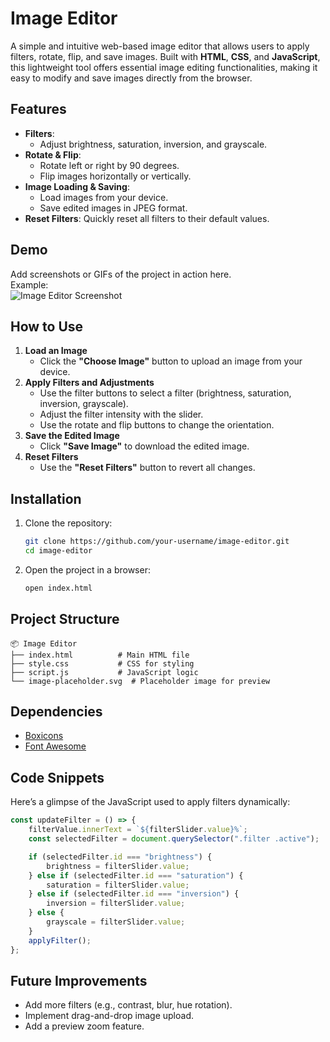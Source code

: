 

# Image Editor  
A simple and intuitive web-based image editor that allows users to apply filters, rotate, flip, and save images. Built with **HTML**, **CSS**, and **JavaScript**, this lightweight tool offers essential image editing functionalities, making it easy to modify and save images directly from the browser.

## Features  
- **Filters**:  
  - Adjust brightness, saturation, inversion, and grayscale.
- **Rotate & Flip**:  
  - Rotate left or right by 90 degrees.  
  - Flip images horizontally or vertically.
- **Image Loading & Saving**:  
  - Load images from your device.  
  - Save edited images in JPEG format.
- **Reset Filters**: Quickly reset all filters to their default values.

## Demo  
Add screenshots or GIFs of the project in action here.  
Example:  
![Image Editor Screenshot](path_to_screenshot.png)

## How to Use  
1. **Load an Image**  
   - Click the **"Choose Image"** button to upload an image from your device.  
2. **Apply Filters and Adjustments**  
   - Use the filter buttons to select a filter (brightness, saturation, inversion, grayscale).  
   - Adjust the filter intensity with the slider.  
   - Use the rotate and flip buttons to change the orientation.  
3. **Save the Edited Image**  
   - Click **"Save Image"** to download the edited image.  
4. **Reset Filters**  
   - Use the **"Reset Filters"** button to revert all changes.

## Installation  
1. Clone the repository:  
   ```bash
   git clone https://github.com/your-username/image-editor.git
   cd image-editor
   ```
2. Open the project in a browser:  
   ```bash
   open index.html
   ```

## Project Structure  
```
📦 Image Editor  
├── index.html          # Main HTML file  
├── style.css           # CSS for styling  
├── script.js           # JavaScript logic  
└── image-placeholder.svg  # Placeholder image for preview  
```

## Dependencies  
- [Boxicons](https://boxicons.com/)  
- [Font Awesome](https://fontawesome.com/)  

## Code Snippets  
Here’s a glimpse of the JavaScript used to apply filters dynamically:  
```javascript
const updateFilter = () => {
    filterValue.innerText = `${filterSlider.value}%`;
    const selectedFilter = document.querySelector(".filter .active");

    if (selectedFilter.id === "brightness") {
        brightness = filterSlider.value;
    } else if (selectedFilter.id === "saturation") {
        saturation = filterSlider.value;
    } else if (selectedFilter.id === "inversion") {
        inversion = filterSlider.value;
    } else {
        grayscale = filterSlider.value;
    }
    applyFilter();
};
```

## Future Improvements  
- Add more filters (e.g., contrast, blur, hue rotation).  
- Implement drag-and-drop image upload.  
- Add a preview zoom feature.

